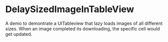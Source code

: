 # DelaySizedImageInTableView
A demo to demontrate a UITableview that lazy loads images of all different sizes. When an image completed its downloading, the specific cell would get updated.
